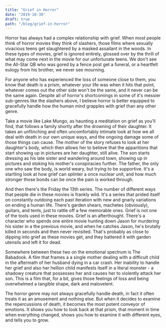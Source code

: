 ```yaml
---
title: "Grief in Horror"
date: "2019-10-30"
draft: true
path: "/blog/grief-in-horror"
---
```

Horror has always had a complex relationship with grief. When most people think of horror movies they think of slashers, those films where sexually vivacious teens get slaughtered by a masked assailant in the woods. In these types of movies, grief is ignored entirely, glossed over by the thrill of what may come next in the movie for our unfortunate teens. We don't see the All-Star QB who was gored by a fence post get a funeral, or a heartfelt eulogy from his brother, we never see mourning.

For anyone who has experienced the loss of someone close to them, you know that death is a prism, whatever your life was when it hits that point, whatever comes out the other side won't be the same, and it never can be the same again. Despite all of horror's shortcomings in some of it's messier sub-genres like the slashers above, I believe horror is better equipped to gracefully handle how the human mind grapples with grief than any other genre.

Take a movie like Lake Mungo, as haunting a meditation on grief as you'll find, that follows a family shortly after the drowning of their daughter. It takes an unflinching and often uncomfortably intimate look at how we all deal with death in our own unique ways, and the ongoing damage some of those things can cause. The mother of the story refuses to look at her daughter's body, which then allows her to believe that the apparitions that start showing up in pictures are her daughter, still alive. The son starts dressing as his late sister and wandering around town, showing up in pictures and stoking his mother's conspiracies further. The father, the only one who saw the body, is world weary, but trying to be supportive. It's a startling look at how grief can splinter a once nuclear unit, and how much stronger those bonds can be once the pain is worked through.

And then there's the Friday the 13th series. The number of different ways that people die in these movies is frankly wild. It's a series that prided itself on constantly outdoing each past iteration with new and gnarly variations on ending a human life. There's garden shears, machetes (obviously), guitars, and tents, just to rattle off a few memorable ones. Grief is not one of the tools used in these movies. Grief is an afterthought. There's a character who spends one entire movie hunting down Jason for murdering his sister in a the previous movie, and when he catches Jason, he's brutally killed in seconds and then never revisited. That's probably as close to dipping into grief as these movies get, and they battered it with garden utensils and left it for dead.

Somewhere between these two on the emotional spectrum is The Babadook. A film that frames a a single mother dealing with a difficult child in the aftermath of her husband dying in a car crash. Her inability to handle her grief and also her hellion child manifests itself in a literal monster - a shadowy creature that possesses her and causes her to violently attack her son. This is a film that, for a bit, gives those feelings of loss and being overwhelmed a tangible shape, dark and malovelent.

The horror genre may not always gracefully handle death, in fact it often treats it as an amusement and nothing else. But when it decides to examine the repercussions of death, it becomes the most potent conveyor of emotions. It shows you how to look back at that prism, that moment in time when everything changed, shows you how to examine it with different eyes, and tells you to grow.




